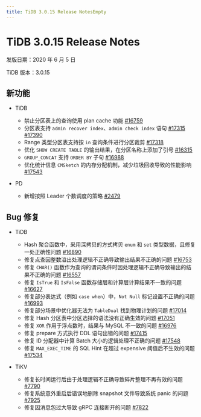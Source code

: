 ```yaml
---
title: TiDB 3.0.15 Release NotesEmpty
---
```


# TiDB 3.0.15 Release Notes

发版日期：2020 年 6 月 5 日

TiDB 版本：3.0.15

## 新功能

+ TiDB

    - 禁止分区表上的查询使用 plan cache 功能 [#16759](https://github.com/pingcap/tidb/pull/16759)
    - 分区表支持 `admin recover index`、`admin check index` 语句 [#17315](https://github.com/pingcap/tidb/pull/17315) [#17390](https://github.com/pingcap/tidb/pull/17390)
    - Range 类型分区表支持按 `in` 查询条件进行分区裁剪 [#17318](https://github.com/pingcap/tidb/pull/17318)
    - 优化 `SHOW CREATE TABLE` 的输出结果，在分区名称上添加了引号 [#16315](https://github.com/pingcap/tidb/pull/16315)
    - `GROUP_CONCAT` 支持 `ORDER BY` 子句 [#16988](https://github.com/pingcap/tidb/pull/16988)
    - 优化统计信息 `CMSketch` 的内存分配机制，减少垃圾回收导致的性能影响 [#17543](https://github.com/pingcap/tidb/pull/17543)

+ PD

    - 新增按照 Leader 个数调度的策略 [#2479](https://github.com/pingcap/pd/pull/2479)

## Bug 修复

+ TiDB

    - Hash 聚合函数中，采用深拷贝的方式拷贝 `enum` 和 `set` 类型数据，且修复一处正确性问题 [#16890](https://github.com/pingcap/tidb/pull/16890)
    - 修复点查因整数溢出处理逻辑不正确导致输出结果不正确的问题 [#16753](https://github.com/pingcap/tidb/pull/16753)
    - 修复 `CHAR()` 函数作为查询的谓词条件时因处理逻辑不正确导致输出的结果不正确的问题 [#16557](https://github.com/pingcap/tidb/pull/16557)
    - 修复 `IsTrue` 和 `IsFalse` 函数存储层和计算层计算结果不一致的问题[#16627](https://github.com/pingcap/tidb/pull/16627)
    - 修复部分表达式（例如 `case when`）中，`Not Null` 标记设置不正确的问题 [#16993](https://github.com/pingcap/tidb/pull/16993)
    - 修复部分场景中优化器无法为 `TableDual` 找到物理计划的问题 [#17014](https://github.com/pingcap/tidb/pull/17014)
    - 修复 Hash 分区表中分区选择的语法没有正确生效的问题 [#17051](https://github.com/pingcap/tidb/pull/17051)
    - 修复 `XOR` 作用于浮点数时，结果与 MySQL 不一致的问题 [#16976](https://github.com/pingcap/tidb/pull/16976)
    - 修复 prepare 方式执行 DDL 语句出错的问题 [#17415](https://github.com/pingcap/tidb/pull/17415)
    - 修复 ID 分配器中计算 Batch 大小的逻辑处理不正确的问题 [#17548](https://github.com/pingcap/tidb/pull/17548)
    - 修复 `MAX_EXEC_TIME` 的 SQL Hint 在超过 expensive 阈值后不生效的问题 [#17534](https://github.com/pingcap/tidb/pull/17534)

+ TiKV

    - 修复长时间运行后由于处理逻辑不正确导致碎片整理不再有效的问题 [#7790](https://github.com/tikv/tikv/pull/7790)
    - 修复系统意外重启后错误地删除 snapshot 文件导致系统 panic 的问题 [#7925](https://github.com/tikv/tikv/pull/7925)
    - 修复因消息包过大导致 gRPC 连接断开的问题 [#7822](https://github.com/tikv/tikv/pull/7822)
